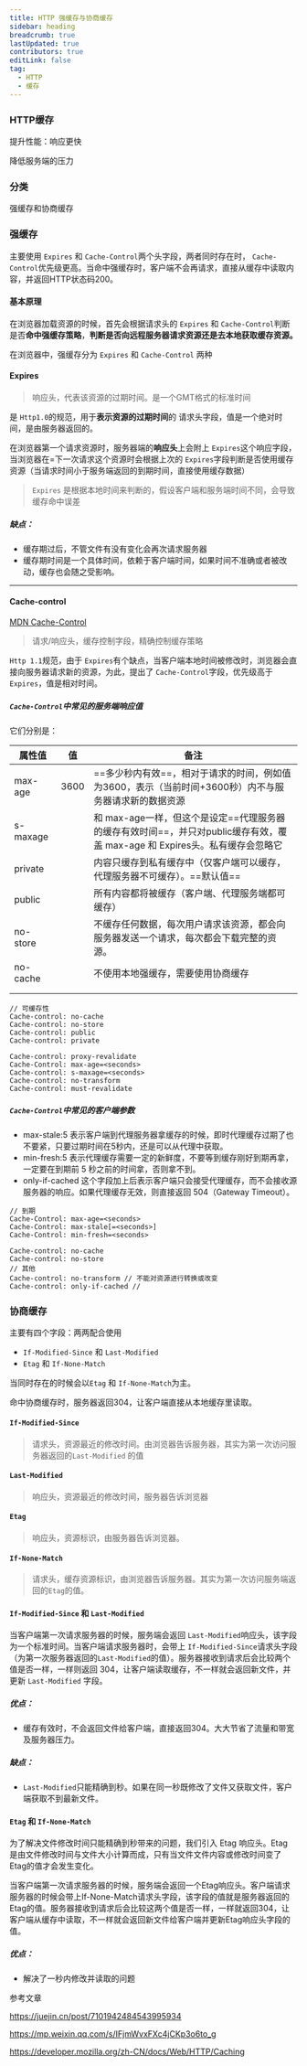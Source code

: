```yaml
---
title: HTTP 强缓存与协商缓存
sidebar: heading
breadcrumb: true
lastUpdated: true
contributors: true
editLink: false
tag:
  - HTTP
  - 缓存
---
```


### HTTP缓存

提升性能：响应更快

降低服务端的压力



### 分类

强缓存和协商缓存

### 强缓存

主要使用 `Expires` 和 `Cache-Control`两个头字段，两者同时存在时， `Cache-Control`优先级更高。当命中强缓存时，客户端不会再请求，直接从缓存中读取内容，并返回HTTP状态码200。

#### 基本原理

在浏览器加载资源的时候，首先会根据请求头的 `Expires` 和 `Cache-Control`判断是否**命中强缓存策略**，**判断是否向远程服务器请求资源还是去本地获取缓存资源。**

在浏览器中，强缓存分为 `Expires` 和 `Cache-Control` 两种

#### Expires

> 响应头，代表该资源的过期时间。是一个GMT格式的标准时间

是 `Http1.0`的规范，用于**表示资源的过期时间**的 请求头字段，值是一个绝对时间，是由服务器返回的。

在浏览器第一个请求资源时，服务器端的**响应头**上会附上 `Expires`这个响应字段，当浏览器在=下一次请求这个资源时会根据上次的 `Expires`字段判断是否使用缓存资源（当请求时间小于服务端返回的到期时间，直接使用缓存数据）

> `Expires` 是根据本地时间来判断的，假设客户端和服务端时间不同，会导致缓存命中误差

##### 缺点：

- 缓存期过后，不管文件有没有变化会再次请求服务器
- 缓存期时间是一个具体时间，依赖于客户端时间，如果时间不准确或者被改动，缓存也会随之受影响。

---

#### Cache-control

[MDN Cache-Control](https://developer.mozilla.org/zh-CN/docs/Web/HTTP/Headers/Cache-Control)

> 请求/响应头，缓存控制字段，精确控制缓存策略

`Http 1.1`规范，由于 `Expires`有个缺点，当客户端本地时间被修改时，浏览器会直接向服务器请求新的资源，为此，提出了 `Cache-Control`字段，优先级高于 `Expires`，值是相对时间。

##### `Cache-Control`中常见的服务端响应值

它们分别是：

| 属性值   | 值   | 备注                                                         |
| -------- | ---- | ------------------------------------------------------------ |
| max-age  | 3600 | ==多少秒内有效==，相对于请求的时间，例如值为3600，表示（当前时间+3600秒）内不与服务器请求新的数据资源 |
| s-maxage |      | 和 max-age一样，但这个是设定==代理服务器的缓存有效时间==，并只对public缓存有效，覆盖 max-age 和 Expires头。私有缓存会忽略它 |
| private  |      | 内容只缓存到私有缓存中（仅客户端可以缓存，代理服务器不可缓存）。==默认值== |
| public   |      | 所有内容都将被缓存（客户端、代理服务端都可缓存）             |
| no-store |      | 不缓存任何数据，每次用户请求该资源，都会向服务器发送一个请求，每次都会下载完整的资源。 |
| no-cache |      | 不使用本地强缓存，需要使用协商缓存                           |
|          |      |                                                              |
|          |      |                                                              |

```
// 可缓存性
Cache-control: no-cache
Cache-control: no-store
Cache-control: public
Cache-control: private

Cache-control: proxy-revalidate
Cache-Control: max-age=<seconds>
Cache-control: s-maxage=<seconds>
Cache-control: no-transform
Cache-control: must-revalidate
```



##### `Cache-Control`中常见的客户端参数

- max-stale:5   表示客户端到代理服务器拿缓存的时候，即时代理缓存过期了也不要紧，只要过期时间在5秒内，还是可以从代理中获取。
- min-fresh:5   表示代理缓存需要一定的新鲜度，不要等到缓存刚好到期再拿，一定要在到期前 5 秒之前的时间拿，否则拿不到。
- only-if-cached  这个字段加上后表示客户端只会接受代理缓存，而不会接收源服务器的响应。如果代理缓存无效，则直接返回 504（Gateway Timeout）。

```
// 到期
Cache-Control: max-age=<seconds>
Cache-Control: max-stale[=<seconds>]
Cache-Control: min-fresh=<seconds>

Cache-control: no-cache
Cache-control: no-store
// 其他 
Cache-control: no-transform // 不能对资源进行转换或改变
Cache-control: only-if-cached // 
```



### 协商缓存

主要有四个字段：两两配合使用

- `If-Modified-Since` 和 `Last-Modified` 
- `Etag` 和 `If-None-Match`

当同时存在的时候会以`Etag` 和 `If-None-Match`为主。

命中协商缓存时，服务器返回304，让客户端直接从本地缓存里读取。

#### `If-Modified-Since`

> 请求头，资源最近的修改时间。由浏览器告诉服务器，其实为第一次访问服务器返回的`Last-Modified` 的值

#### `Last-Modified`

> 响应头，资源最近的修改时间，服务器告诉浏览器

#### `Etag`

> 响应头，资源标识，由服务器告诉浏览器。

#### `If-None-Match`

> 请求头，缓存资源标识，由浏览器告诉服务器。其实为第一次访问服务端返回的`Etag`的值。



#### `If-Modified-Since` 和 `Last-Modified`

当客户端第一次请求服务器的时候，服务端会返回 `Last-Modified`响应头，该字段为一个标准时间。当客户端请求服务器时，会带上 `If-Modified-Since`请求头字段（为第一次服务器返回的`Last-Modified`的值）。服务器接收到请求后会比较两个值是否一样，一样则返回 304，让客户端读取缓存，不一样就会返回新文件，并更新 `Last-Modified` 字段。

##### 优点：

- 缓存有效时，不会返回文件给客户端，直接返回304。大大节省了流量和带宽及服务器压力。

##### 缺点：

- `Last-Modified`只能精确到秒。如果在同一秒既修改了文件又获取文件，客户端获取不到最新文件。



#### `Etag` 和 `If-None-Match`

为了解决文件修改时间只能精确到秒带来的问题，我们引入 Etag 响应头。Etag 是由文件修改时间与文件大小计算而成，只有当文件文件内容或修改时间变了Etag的值才会发生变化。

当客户端第一次请求服务器的时候，服务端会返回一个Etag响应头。客户端请求服务器的时候会带上If-None-Match请求头字段，该字段的值就是服务器返回的Etag的值。服务器接收到请求后会比较这两个值是否一样，一样就返回304，让客户端从缓存中读取，不一样就会返回新文件给客户端并更新Etag响应头字段的值。

##### 优点：

- 解决了一秒内修改并读取的问题



参考文章

https://juejin.cn/post/7101942484543995934

https://mp.weixin.qq.com/s/IFjmWvxFXc4jCKp3o6to_g

https://developer.mozilla.org/zh-CN/docs/Web/HTTP/Caching